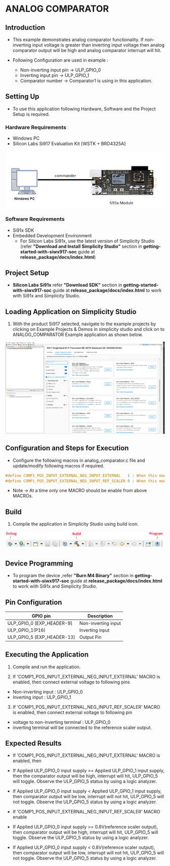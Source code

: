# ANALOG COMPARATOR

## Introduction 
- This example demonstrates analog comparator functionality. If non-inverting input voltage is greater than
  inverting input voltage then analog comparator output will be high and analog comparator interrupt will hit.

- Following Configuration are used in example :
  - Non-inverting input pin -> ULP_GPIO_0 
  - Inverting input pin     -> ULP_GPIO_1 
  - Comparator number       -> Comparator1 is using in this application.


## Setting Up 
 - To use this application following Hardware, Software and the Project Setup is required.

### Hardware Requirements	
  - Windows PC 
  - Silicon Labs Si917 Evaluation Kit [WSTK + BRD4325A]
 
![Figure: Introduction](resources/readme/image509a.png)

### Software Requirements
  - Si91x SDK
  - Embedded Development Environment
    - For Silicon Labs Si91x, use the latest version of Simplicity Studio (refer **"Download and Install Simplicity Studio"** section in **getting-started-with-siwx917-soc** guide at **release_package/docs/index.html**)
 
## Project Setup
- **Silicon Labs Si91x** refer **"Download SDK"** section in **getting-started-with-siwx917-soc** guide at **release_package/docs/index.html** to work with Si91x and Simplicity Studio.
 
## Loading Application on Simplicity Studio
1. With the product Si917 selected, navigate to the example projects by clicking on Example Projects & Demos 
in simplicity studio and click on to ANALOG_COMPARATOR Example application as shown below.

![Figure:](resources/readme/image509b.png)

## Configuration and Steps for Execution

- Configure the following macros in analog_comparator.c file and update/modify following macros if required.
```C
#define COMP1_POS_INPUT_EXTERNAL_NEG_INPUT_EXTERNAL   1 : When this macro is enabled, non-invertring and inverting inputs are fed into comparator1 from GPIO.
#define COMP1_POS_INPUT_EXTERNAL_NEG_INPUT_REF_SCALER 0 : When this macro is enabled, non-invertring input is fed into comparator1 from GPIO, while inverting input is fed into the internal reference scaler.
```
- Note -> At a time only one MACRO should be enable from above MACROs.   
  
## Build 
1. Compile the application in Simplicity Studio using build icon. 

![Figure: Build run and Debug](resources/readme/image509c.png)

## Device Programming
- To program the device ,refer **"Burn M4 Binary"** section in **getting-started-with-siwx917-soc** guide at **release_package/docs/index.html** to work with Si91x and Simplicity Studio.

## Pin Configuration
|GPIO pin  | Description|
|--- | --- | 
|ULP_GPIO_0 [EXP_HEADER-9] |Non-inverting input|
|ULP_GPIO_1(P16)           |Inverting input    |
|ULP_GPIO_5 [EXP_HEADER-13]|Output Pin         |

## Executing the Application
1. Compile and run the application. 

2. If 'COMP1_POS_INPUT_EXTERNAL_NEG_INPUT_EXTERNAL' MACRO is enabled, then connect external voltage to following pins
  - Non-inverting input : ULP_GPIO_0 
  - Inverting input     : ULP_GPIO_1 
  
3. If 'COMP1_POS_INPUT_EXTERNAL_NEG_INPUT_REF_SCALER' MACRO is enabled, then connect external voltage to following pin
  - voltage to non-inverting terminal : ULP_GPIO_0 
  - inverting terminal will be connected to the reference scaler output.


## Expected Results 
 - If 'COMP1_POS_INPUT_EXTERNAL_NEG_INPUT_EXTERNAL' MACRO is enabled, then
 
  - If Applied ULP_GPIO_0 input supply >= Applied ULP_GPIO_1 input supply, then the comparator output will be high, interrupt will hit, ULP_GPIO_5 will toggle.
                                                        Observe the ULP_GPIO_5 status by using a logic analyzer.                                 
  
  - If Applied ULP_GPIO_0 input supply < Applied ULP_GPIO_1 input supply, then comparator output will be low, interrupt will not hit, ULP_GPIO_5 will not toggle.
                                                        Observe the ULP_GPIO_5 status by using a logic analyzer.
  
 - If 'COMP1_POS_INPUT_EXTERNAL_NEG_INPUT_REF_SCALER' MACRO enable
 
  - If Applied ULP_GPIO_0 input supply >= 0.8V(reference scaler output), then comparator output will be high, interrupt will hit, ULP_GPIO_5 will toggle.
                                                        Observe the ULP_GPIO_5 status by using a logic analyzer.
  
  - If Applied ULP_GPIO_0 input supply < 0.8V(reference scaler output), then comparator output will be low, interrupt will not hit, ULP_GPIO_5 will not toggle.
                                                        Observe the ULP_GPIO_5 status by using a logic analyzer.